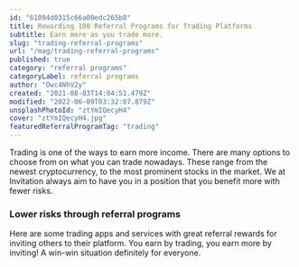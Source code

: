 ```yaml
---
id: "61094d0315c66a00edc265b8"
title: Rewarding 100 Referral Programs for Trading Platforms
subtitle: Earn more as you trade more.
slug: "trading-referral-programs"
url: "/mag/trading-referral-programs"
published: true
category: "referral programs"
categoryLabel: referral programs
author: "Owc4NhV2y"
created: "2021-08-03T14:04:51.479Z"
modified: "2022-06-09T03:32:07.879Z"
unsplashPhotoId: "ztYmIQecyH4"
cover: "ztYmIQecyH4.jpg"
featuredReferralProgramTag: "trading"
---
```

Trading is one of the ways to earn more income. There are many options to choose from on what you can trade nowadays. These range from the newest cryptocurrency, to the most prominent stocks in the market. We at Invitation always aim to have you in a position that you benefit more with fewer risks.

### **Lower risks through referral programs**

Here are some trading apps and services with great referral rewards for inviting others to their platform. You earn by trading, you earn more by inviting! A win-win situation definitely for everyone.